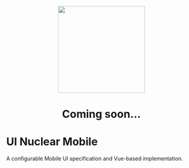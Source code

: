 <p align="center">
  <a href="https://github.com/ladybirdDEV/ui-nuclear-mobile">
    <img width="230" src="https://github.com/ladybirdDEV/ui-nuclear-mobile/master/logo.png">
  </a>
</p>

<h1 align="center">Coming soon...</h1>


# UI Nuclear Mobile

A configurable Mobile UI specification and Vue-based implementation.

